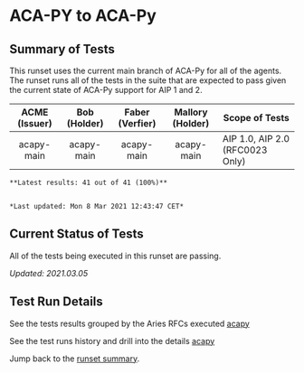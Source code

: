 # ACA-PY to ACA-Py

## Summary of Tests


 This runset uses the current main branch of ACA-Py for all of the agents. The runset runs all of the tests in the suite
 that are expected to pass given the current state of ACA-Py support for AIP 1 and 2.
 


|  ACME (Issuer) | Bob (Holder) | Faber (Verfier) | Mallory (Holder) | Scope of Tests |
| :------------: | :----------: | :-------------: | :--------------: | -------------- |
| acapy-main | acapy-main | acapy-main | acapy-main | AIP 1.0, AIP 2.0 (RFC0023 Only) |

```tip
**Latest results: 41 out of 41 (100%)**


*Last updated: Mon 8 Mar 2021 12:43:47 CET*
```

## Current Status of Tests

All of the tests being executed in this runset are passing.

*Updated: 2021.03.05*

## Test Run Details
See the tests results grouped by the Aries RFCs executed [acapy](https://allure.vonx.io/api/allure-docker-service/projects/acapy/reports/latest/index.html?redirect=false#behaviors)

See the test runs history and drill into the details [acapy](https://allure.vonx.io/allure-docker-service-ui/projects/acapy/reports/latest)

Jump back to the [runset summary](./README.md).

